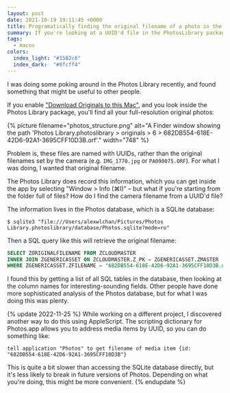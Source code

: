 ```yaml
---
layout: post
date: 2021-10-19 19:11:45 +0000
title: Programatically finding the original filename of a photo in the macOS Photos Library
summary: If you're looking at a UUID'd file in the PhotosLibrary package, how do you find its original filename?
tags:
  - macos
colors:
  index_light: "#1582c6"
  index_dark:  "#8fcff4"
---
```


I was doing some poking around in the Photos Library recently, and found something that might be useful to other people.

If you enable ["Download Originals to this Mac"](https://support.apple.com/en-gb/guide/photos/phtf5e48489c/6.0/mac/11.0#phtbfc950237), and you look inside the Photos Library package, you'll find all your full-resolution original photos:

{%
  picture
  filename="photos_structure.png"
  alt="A Finder window showing the path 'Photos Library.photoslibrary > originals > 6 > 682DB554-618E-42D6-92A1-3695CFF10D3B.orf'."
  width="748"
%}

Problem is, these files are named with UUIDs, rather than the original filenames set by the camera (e.g. `IMG_1770.jpg` or `PA090075.ORF`).
For what I was doing, I wanted that original filename.

The Photos Library does record this information, which you can get inside the app by selecting "Window > Info (⌘I)" – but what if you're starting from the folder full of files?
How do I find the camera filename from a UUID'd file?

The information lives in the Photos database, which is a SQLite database:

```console
$ sqlite3 "file:///Users/alexwlchan/Pictures/Photos Library.photoslibrary/database/Photos.sqlite?mode=ro"
```

Then a SQL query like this will retrieve the original filename:

```sql
SELECT ZORIGINALFILENAME FROM ZCLOUDMASTER
INNER JOIN ZGENERICASSET ON ZCLOUDMASTER.Z_PK = ZGENERICASSET.ZMASTER
WHERE ZGENERICASSET.ZFILENAME = "682DB554-618E-42D6-92A1-3695CFF10D3B.orf";
```

I found this by getting a list of all SQL tables in the database, then looking at the column names for interesting-sounding fields.
Other people have done more sophisticated analysis of the Photos database, but for what I was doing this was plenty.

{% update 2022-11-25 %}
While working on a different project, I discovered another way to do this using AppleScript.
The scripting dictionary for Photos.app allows you to address media items by UUID, so you can do something like:

```applescript
tell application "Photos" to get filename of media item {id: "682DB554-618E-42D6-92A1-3695CFF10D3B"}
```

This is quite a bit slower than accessing the SQLite database directly, but it's less likely to break in future versions of Photos.
Depending on what you're doing, this might be more convenient.
{% endupdate %}
